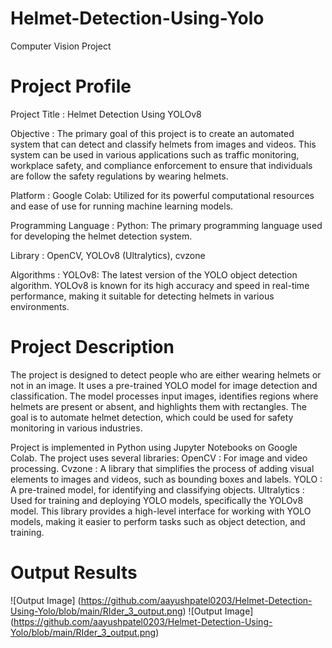 # Helmet-Detection-Using-Yolo
Computer Vision Project

# Project Profile
Project Title :	Helmet Detection Using YOLOv8

Objective :	The primary goal of this project is to create an automated system that can detect and classify helmets from images and videos. This system can be used in various applications such as traffic monitoring, workplace safety, and compliance enforcement to ensure that individuals are follow the safety regulations by wearing helmets. 

Platform : Google Colab: Utilized for its powerful computational resources and ease of use for running machine learning models.

Programming Language : 	Python: The primary programming language used for developing the helmet detection system.

Library :	OpenCV, YOLOv8 (Ultralytics), cvzone	

Algorithms : YOLOv8: The latest version of the YOLO object detection algorithm. YOLOv8 is known for its high accuracy and speed in real-time performance, making it suitable for detecting helmets in various environments.

# Project Description
The project is designed to detect people who are either wearing helmets or not in an image. It uses a pre-trained YOLO model for image detection and classification. The model processes input images, identifies regions where helmets are present or absent, and highlights them with rectangles. The goal is to automate helmet detection, which could be used for safety monitoring in various industries. 

Project is implemented in Python using Jupyter Notebooks on Google Colab. The project uses several libraries:
OpenCV : For image and video processing.
Cvzone : A library that simplifies the process of adding visual elements to images and videos, such as bounding boxes and labels.
YOLO : A pre-trained model, for identifying and classifying objects.
Ultralytics : Used for training and deploying YOLO models, specifically the YOLOv8 model. This library provides a high-level interface for working with YOLO models, making it easier to perform tasks such as object detection, and training.

# Output Results
![Output Image] (https://github.com/aayushpatel0203/Helmet-Detection-Using-Yolo/blob/main/RIder_3_output.png)
![Output Image] (https://github.com/aayushpatel0203/Helmet-Detection-Using-Yolo/blob/main/RIder_3_output.png)



